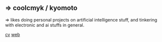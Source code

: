 <!--
**coolcmyk/coolcmyk** is a ✨ _special_ ✨ repository because its `README.md` (this file) appears on your GitHub profile.

Here are some ideas to get you started:

- 🔭 I’m currently working on ...
- 🌱 I’m currently learning ...
- 👯 I’m looking to collaborate on ...
- 🤔 I’m looking for help with ...
- 💬 Ask me about ...
- 📫 How to reach me: ...
- 😄 Pronouns: ...
- ⚡ Fun fact: ...
-->

## => coolcmyk / kyomoto

 => likes doing personal projects on artificial intelligence stuff, and tinkering with electronic and ai stuffs in general.


[cv](CV_new.pdf)
[web](https://coolcmyk.github.io)
